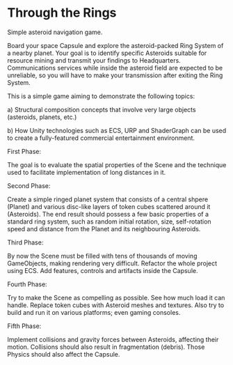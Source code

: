 # Through the Rings
Simple asteroid navigation game.

Board your space Capsule and explore the asteroid-packed Ring System of a nearby planet. Your goal is to identify specific Asteroids suitable for resource mining and transmit your findings to Headquarters. Communications services while inside the asteroid field are expected to be unreliable, so you will have to make your transmission after exiting the Ring System. 

This is a simple game aiming to demonstrate the following topics:

a) Structural composition concepts that involve very large objects (asteroids, planets, etc.) 

b) How Unity technologies such as ECS, URP and ShaderGraph can be used to create a fully-featured commercial entertainment environment.


First Phase:

The goal is to evaluate the spatial properties of the Scene and the technique used to facilitate implementation of long distances in it. 

Second Phase:

Create a simple ringed planet system that consists of a central shpere (Planet) and various disc-like layers of token cubes scattered around it (Asteroids).
The end result should possess a few basic properties of a standard ring system, such as random initial rotation, size, self-rotation speed and distance from the Planet and its neighbouring Asteroids.

Third Phase:

By now the Scene must be filled with tens of thousands of moving GameObjects, making rendering very difficult. Refactor the whole project using ECS. Add features, controls and artifacts inside the Capsule. 

Fourth Phase:

Try to make the Scene as compelling as possible. See how much load it can handle. Replace token cubes with Asteroid meshes and textures. Also try to build and run it on various platforms; even gaming consoles. 

Fifth Phase:

Implement collisions and gravity forces between Asteroids, affecting their motion. Collisions should also result in fragmentation (debris). Those Physics should also affect the Capsule. 
